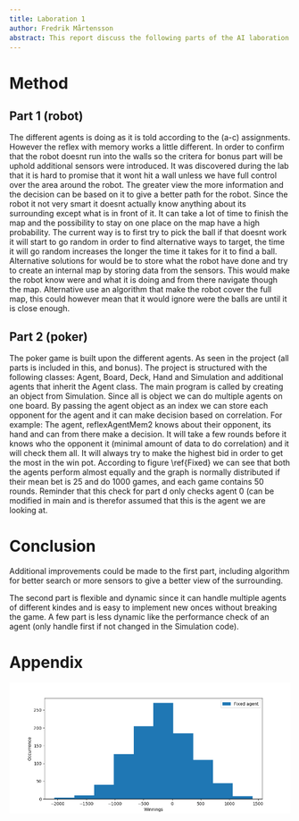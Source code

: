```yaml
---
title: Laboration 1
author: Fredrik Mårtensson
abstract: This report discuss the following parts of the AI laboration. Part 1 that is to create a robot that can move and navigate though in an environment and a part 2 that consist of creating a poker game with at least two players. The report includes the following, part 1 (a-d + bonus), part 2 (a-e + bonus).
---
```

# Method
## Part 1 (robot)
The different agents is doing as it is told according to the (a-c) assignments. However the reflex with memory works a little different. In order to confirm that the robot doesnt run into the walls so the critera for bonus part will be uphold additional sensors were introduced. It was discovered during the lab that it is hard to promise that it wont hit a wall unless we have full control over the area around the robot. The greater view the more information and the decision can be based on it to give a better path for the robot.
Since the robot it not very smart it doesnt actually know anything about its surrounding except what is in front of it. It can take a lot of time to finish the map and the possibility to stay on one place on the map have a high probability. The current way is to first try to pick the ball if that doesnt work it will start to go random in order to find alternative ways to target, the time it will go random increases the longer the time it takes for it to find a ball. Alternative solutions for would be to store what the robot have done and try to create an internal map by storing data from the sensors. This would make the robot know were and what it is doing and from there navigate though the map. Alternative use an algorithm that make the robot cover the full map, this could however mean that it would ignore were the balls are until it is close enough.

## Part 2 (poker)
The poker game is built upon the different agents. As seen in the project (all parts is included in this, and bonus). The project is structured with the following classes: Agent, Board, Deck, Hand and Simulation and additional agents that inherit the Agent class. The main program is called by creating an object from Simulation. Since all is object we can do multiple agents on one board. By passing the agent object as an index we can store each opponent for the agent and it can make decision based on correlation. For example: The agent, reflexAgentMem2 knows about their opponent, its hand and can from there make a decision. It will take a few rounds before it knows who the opponent it (minimal amount of data to do correlation) and it will check them all. It will always try to make the highest bid in order to get the most in the win pot. 
According to figure \ref{Fixed} we can see that both the agents perform almost equally and the graph is normally distributed if their mean bet is 25 and do 1000 games, and each game contains 50 rounds. Reminder that this check for part d only checks agent 0 (can be modified in main and is therefor assumed that this is the agent we are looking at.


# Conclusion
Additional improvements could be made to the first part, including algorithm for better search or more sensors to give a better view of the surrounding.

The second part is flexible and dynamic since it can handle multiple agents of different kindes and is easy to implement new onces without breaking the game. A few part is less dynamic like the performance check of an agent (only handle first if not changed in the Simulation code). 


# Appendix
![Distribution of balance of Fixed agent against Random agent\label{Fixed}](FixedvsRandom.png)